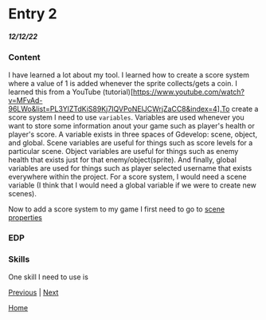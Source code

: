 # Entry 2
##### 12/12/22

### Content
I have learned a lot about my tool. I learned how to create a score system where a value of 1 is added whenever the sprite collects/gets a coin. I learned this from a YouTube (tutorial)[https://www.youtube.com/watch?v=MFvAd-96LWo&list=PL3YlZTdKiS89Kj7IQVPoNElJCWrjZaCC8&index=4].To create a score system I need to use `variables`. Variables are used whenever you want to store some information anout your game such as player's health or player's score. A variable exists in three spaces of Gdevelop: scene, object, and global. Scene variables are useful for things such as score levels for a particular scene. Object variables are useful for things such as enemy health that exists just for that enemy/object(sprite). And finally, global variables are used for things such as player selected username that exists everywhere within the project. For a score system, I would need a scene variable (I think that I would need a global variable if we were to create new scenes). <br>

Now to add a score system to my game I first need to go to [scene properties](https://user-images.githubusercontent.com/73482933/207411670-1169fe78-1840-4d7f-a41f-6cd2df7e6ccf.png) <br>







### EDP







### Skills
One skill I need to use is 

[Previous](entry01.md) | [Next](entry03.md)

[Home](../README.md)
